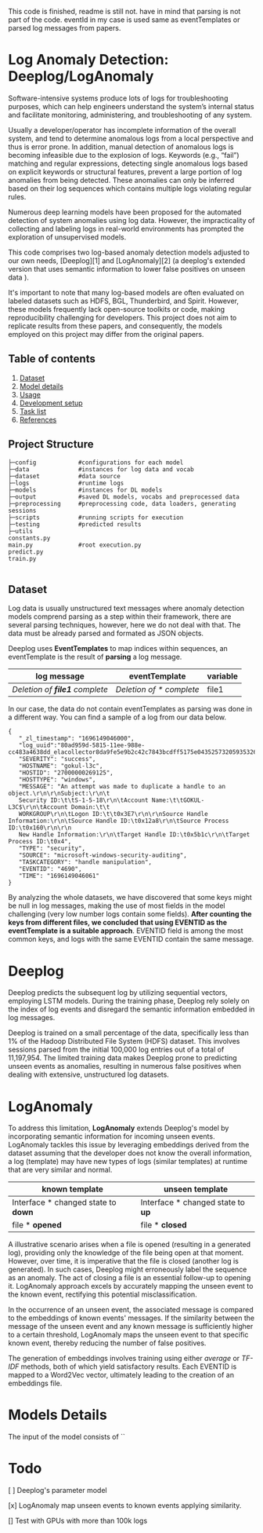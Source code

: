 This code is finished, readme is still not. have in mind that parsing is not part of the code. eventId in my case is used same as eventTemplates or parsed log messages from papers. 

# Log Anomaly Detection: Deeplog/LogAnomaly  
Software-intensive systems produce lots of logs for troubleshooting purposes,  which can help engineers understand the system’s internal status and facilitate monitoring, administering, and troubleshooting of any system. 

Usually a developer/operator has incomplete
information of the overall system, and tend to determine
anomalous logs from a local perspective and thus is error prone. In addition, manual detection of anomalous logs is
becoming infeasible due to the explosion of logs. Keywords (e.g., “fail”) matching and regular expressions, detecting single anomalous logs based on explicit keywords or structural
features, prevent a large portion of log anomalies from being detected. These anomalies can only be inferred based
on their log sequences which contains multiple logs violating regular rules.

Numerous deep learning models have been proposed for the automated detection of system anomalies using log data. However, the impracticality of collecting and labeling logs in real-world environments has prompted the exploration of unsupervised models.

This code comprises two log-based anomaly detection models adjusted to our own needs,  [Deeplog][1] and [LogAnomaly][2] (a deeplog's extended version that uses semantic information to lower false positives on unseen data ).

It's important to note that many log-based models are often evaluated on labeled datasets such as HDFS, BGL, Thunderbird, and Spirit. However, these models frequently lack open-source toolkits or code, making reproducibility challenging for developers. This project does not aim to replicate results from these papers, and consequently, the models employed on this project may differ from the original papers.


## Table of contents 
  1. [Dataset](#dataset)
  2. [Model details](#model-details)
  3. [Usage](#usage)
  4. [Development setup](#development-setup)
  5. [Task list](#task-list)
  6. [References](#references)

## Project Structure 
```
├─config            #configurations for each model
├─data              #instances for log data and vocab
├─dataset           #data source
├─logs              #runtime logs
├─models            #instances for DL models
├─output            #saved DL models, vocabs and preprocessed data
├─preprocessing     #preprocessing code, data loaders, generating sessions
├─scripts           #running scripts for execution
├─testing           #predicted results
├─utils     
constants.py
main.py             #root execution.py
predict.py            
train.py


```





## Dataset

Log data is usually unstructured text messages where anomaly detection models comprend parsing as a step within their framework, there are several parsing techniques, however, here we do not deal with that. The data must be already parsed and formated as JSON objects. 

Deeplog uses **EventTemplates** to map indices within sequences, an eventTemplate is the result of **parsing** a log message. 

log message |eventTemplate| variable | 
--- | --- | ---
*Deletion of **file1** complete* | *Deletion of * complete*|file1 

In our case, the data do not contain eventTemplates as parsing was done in a different way. You can find a sample of a log from our data below.

 ``` 
{
    "_zl_timestamp": "1696149046000", 
    "log_uuid":"80ad959d-5815-11ee-988e-cc483a4638dd_elacollector8da9fe5e9b2c42c7843bcdff5175e0435257320593532651", 
    "SEVERITY": "success", 
    "HOSTNAME": "gokul-l3c", 
    "HOSTID": "27000000269125", 
    "HOSTTYPE": "windows", 
    "MESSAGE": "An attempt was made to duplicate a handle to an object.\r\n\r\nSubject:\r\n\t
    Security ID:\t\tS-1-5-18\r\n\tAccount Name:\t\tGOKUL-L3C$\r\n\tAccount Domain:\t\t
    WORKGROUP\r\n\tLogon ID:\t\t0x3E7\r\n\r\nSource Handle Information:\r\n\tSource Handle ID:\t0x12a8\r\n\tSource Process ID:\t0x160\r\n\r\n
    New Handle Information:\r\n\tTarget Handle ID:\t0x5b1c\r\n\tTarget Process ID:\t0x4", 
    "TYPE": "security", 
    "SOURCE": "microsoft-windows-security-auditing", 
    "TASKCATEGORY": "handle manipulation", 
    "EVENTID": "4690", 
    "TIME": "1696149046061"
}
 ``` 
By analyzing the whole datasets, we have discovered that some keys might be null in log messages, making the use of most fields in the model challenging (very low number logs contain some fields). **After counting the keys from different files, we concluded that using EVENTID as the eventTemplate is a suitable approach**. EVENTID field is among the most common keys, and logs with the same EVENTID contain the same message.

# Deeplog
Deeplog predicts the subsequent log by utilizing sequential vectors, employing LSTM models. During the training phase, Deeplog rely solely on the index of log events and disregard the semantic information embedded in log messages.

Deeplog is trained on a small percentage of the data, specifically less than 1% of the Hadoop Distributed File System (HDFS) dataset. This involves sessions parsed from the initial 100,000 log entries out of a total of 11,197,954. The limited training data makes Deeplog prone to predicting unseen events as anomalies, resulting in numerous false positives when dealing with extensive, unstructured log datasets.

# LogAnomaly

To address this limitation, **LogAnomaly** extends Deeplog's model by incorporating semantic information for incoming unseen events. LogAnomaly tackles this issue by leveraging embeddings derived from the dataset assuming that the developer does not know the overall information, a log (template) may have new types of logs (similar templates) at runtime that are very similar and normal.

known template | unseen template
--- | --- 
Interface * changed state to **down** | Interface * changed state to **up** 
file * **opened** | file * **closed** 

A illustrative scenario arises when a file is opened (resulting in a generated log), providing only the knowledge of the file being open at that moment. However, over time, it is imperative that the file is closed (another log is generated). In such cases, Deeplog might erroneously label the sequence as an anomaly. The act of closing a file is an essential follow-up to opening it. LogAnomaly approach excels by accurately mapping the unseen event to the known event, rectifying this potential misclassification.

In the occurrence of an unseen event, the associated message is compared to the embeddings of known events' messages. If the similarity between the message of the unseen event and any known message is sufficiently higher to a certain threshold, LogAnomaly maps the unseen event to that specific known event, thereby reducing the number of false positives.

The generation of embeddings involves training using either *average* or *TF-IDF* methods, both of which yield satisfactory results. Each EVENTID is mapped to a Word2Vec vector, ultimately leading to the creation of an embeddings file.


# Models Details 
The input of the model consists of ``


# Todo
[ ] Deeplog's parameter model

[x] LogAnomaly map unseen events to known events applying similarity.


[] Test with GPUs with more than 100k logs

